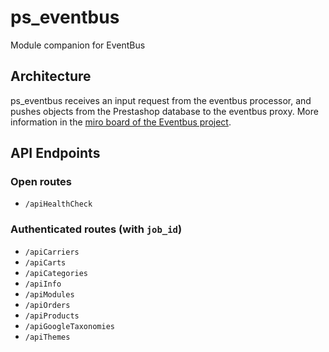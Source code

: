 # ps_eventbus

Module companion for EventBus

## Architecture

ps_eventbus receives an input request from the eventbus processor, and pushes objects from the Prestashop database to the eventbus proxy. More information in the [miro board of the Eventbus project](https://miro.com/app/board/o9J_ksqp-sc=).

## API Endpoints

### Open routes

* `/apiHealthCheck`

### Authenticated routes (with `job_id`)

* `/apiCarriers`
* `/apiCarts`
* `/apiCategories`
* `/apiInfo`
* `/apiModules`
* `/apiOrders`
* `/apiProducts`
* `/apiGoogleTaxonomies`
* `/apiThemes`
